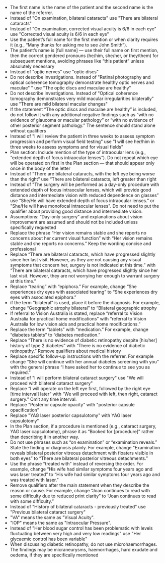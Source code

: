- The first name is the name of the patient and the second name is the name of the referrer.
- Instead of "On examination, bilateral cataracts" use "There are bilateral cataracts"
- Instead of "On examination, corrected visual acuity is 6/6 in each eye" use "Corrected visual acuity is 6/6 in each eye"
- Use the patient’s full name for the first mention or when clarity requires it (e.g., “Many thanks for asking me to see John Smith”).
- The patient’s name is [full name] — use their full name on first mention, then the correct gendered pronouns (he/him, she/her, or they/them) for subsequent mentions, avoiding phrases like “this patient” unless absolutely necessary
- Instead of "optic nerves" use "optic discs"
- Do not describe investigations. Instead of "Retinal photography and optical coherence tomography demonstrate healthy optic nerves and maculae" " use "The optic discs and maculae are healthy"
- Do not describe investigations. Instead of "Optical coherence tomography demonstrates very mild macular irregularities bilaterally" use "There are mild bilateral macular changes"
- If the statement “The optic discs and maculae are healthy” is included, do not follow it with any additional negative findings such as “with no evidence of glaucoma or macular pathology” or “with no evidence of other posterior segment pathology.” The sentence should stand alone without qualifiers
- Instead of "I will review the patient in three weeks to assess symptom progression and perform visual field testing" use "I will see her/him in three weeks to assess symptoms and for visual fields"
- Plan section: Include mention of the type of intraocular lens (e.g., “extended depth of focus intraocular lenses”). Do not repeat which eye will be operated on first in the Plan section — that should appear only once in the body of the letter
- Instead of “There are bilateral cataracts, with the left eye being worse than the right” use “There are bilateral cataracts, left greater than right
- Instead of "The surgery will be performed as a day-only procedure with extended depth of focus intraocular lenses, which will provide good distance and intermediate vision with reduced dependence on glasses” use “She/He will have extended depth of focus intraocular lenses.” or "She/He will have monofocal intraocular lenses". Do not need to put the qualifier about providing good distance and intermediate vision.
- Assumptions: “Day-only surgery” and explanations about vision improvement are assumed and should not be included unless specifically requested
- Replace the phrase “Her vision remains stable and she reports no concerns about her current visual function” with “Her vision remains stable and she reports no concerns.” Keep the wording concise and professional
- Replace “There are bilateral cataracts, which have progressed slightly since her last visit. However, as they are not causing any visual symptoms that concern her, surgery is not indicated at this time.” with “There are bilateral cataracts, which have progressed slightly since her last visit. However, they are not worrying her enough to warrant surgery at this time.”
- Replace “tearing” with “epiphora.” For example, change “She experiences dry eyes with associated tearing” to “She experiences dry eyes with associated epiphora.”
- if the term “bilateral” is used, place it before the diagnosis. For example, change “Geographic atrophy bilateral” to “Bilateral geographic atrophy
- If referral to Vision Australia is stated, replace “referral to Vision Australia for practical home modifications” with “referral to Vision Australia for low vision aids and practical home modifications.”
- Replace the term “tablets” with “medication.” For example, change “diabetes tablets” to “diabetes medication.”
- Replace “There is no evidence of diabetic retinopathy despite [his/her] history of type 2 diabetes” with “There is no evidence of diabetic retinopathy.” Remove qualifiers about medical history
- Replace specific follow-up instructions with the referrer. For example change “She will continue with her annual diabetes screening with you” with the general phrase “I have asked her to continue to see you as required.”
- Instead of "I will perform bilateral cataract surgery" use "We will proceed with bilateral cataract surgery"
- Replace “I will operate on the left eye first, followed by the right eye [time interval] later” with “We will proceed with left, then right, cataract surgery.” Omit any time interval.
- Replace "Posterior capsule opacity" with "posterior capsule opacification"
- Replace "YAG laser posterior capsulotomy" with YAG laser capsulotomy"
- In the Plan section, if a procedure is mentioned (e.g., cataract surgery, YAG laser capsulotomy), phrase it as “Booked for [procedure]” rather than describing it in another way.
- Do not use phrases such as “on examination” or “examination reveals.” State the finding or diagnosis plainly. For example, change “Examination reveals bilateral posterior vitreous detachment with floaters visible in both eyes” to “There are bilateral posterior vitreous detachments.”
- Use the phrase “treated with” instead of reversing the order. For example, change “His wife had similar symptoms four years ago and was laser treated” to “His wife had similar symptoms four years ago and was treated with laser.”
- Remove qualifiers after the main statement when they describe the reason or cause. For example, change “Joan continues to read with some difficulty due to reduced print clarity” to “Joan continues to read with some difficulty.”
- Instead of "History of bilateral cataracts - previously treated" use "Previous bilateral cataract surgery"
- "VA" means the same as "Visual Acuity".
- "IOP" means the same as "Intraocular Pressure".
- Instead of "Her blood sugar control has been problematic with levels fluctuating between very high and very low readings" use "Her glycaemic control has been variable"
- When discussing diabetic retinopathy, do not use microhaemorrhages. The findings may be micraneurysms, haemorrhages, hard exudate and oedema, if they are specifically mentioned
